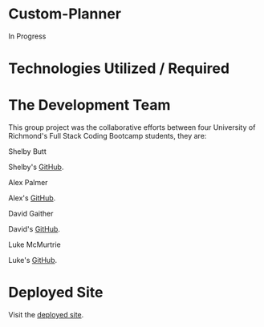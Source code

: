 # Custom-Planner
In Progress

# Technologies Utilized / Required


# The Development Team
This group project was the collaborative efforts between four University of Richmond's Full Stack Coding Bootcamp students, they are:

Shelby Butt

Shelby's [GitHub](https://github.com/shelbylb97).

Alex Palmer

Alex's [GitHub](https://github.com/apalmer37).

David Gaither 

David's [GitHub](https://github.com/Gaitherdb).

Luke McMurtrie

Luke's [GitHub](https://github.com/LukeMcM89).

# Deployed Site

Visit the [deployed site](https://afternoon-hamlet-16859.herokuapp.com/).